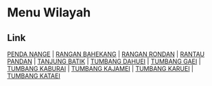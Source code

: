 # Menu Wilayah

## Link

[PENDA NANGE](https://github.com/gigit-pemilu/pemilu-2024-62-kalimantan-tengah/tree/main/pileg-dpr/hitung-suara/sub/62-kalimantan-tengah/sub/06-katingan/sub/13-bukit-raya/sub/2011-penda-nange)
 | 
[RANGAN BAHEKANG](https://github.com/gigit-pemilu/pemilu-2024-62-kalimantan-tengah/tree/main/pileg-dpr/hitung-suara/sub/62-kalimantan-tengah/sub/06-katingan/sub/13-bukit-raya/sub/2007-rangan-bahekang)
 | 
[RANGAN RONDAN](https://github.com/gigit-pemilu/pemilu-2024-62-kalimantan-tengah/tree/main/pileg-dpr/hitung-suara/sub/62-kalimantan-tengah/sub/06-katingan/sub/13-bukit-raya/sub/2006-rangan-rondan)
 | 
[RANTAU PANDAN](https://github.com/gigit-pemilu/pemilu-2024-62-kalimantan-tengah/tree/main/pileg-dpr/hitung-suara/sub/62-kalimantan-tengah/sub/06-katingan/sub/13-bukit-raya/sub/2005-rantau-pandan)
 | 
[TANJUNG BATIK](https://github.com/gigit-pemilu/pemilu-2024-62-kalimantan-tengah/tree/main/pileg-dpr/hitung-suara/sub/62-kalimantan-tengah/sub/06-katingan/sub/13-bukit-raya/sub/2010-tanjung-batik)
 | 
[TUMBANG DAHUEI](https://github.com/gigit-pemilu/pemilu-2024-62-kalimantan-tengah/tree/main/pileg-dpr/hitung-suara/sub/62-kalimantan-tengah/sub/06-katingan/sub/13-bukit-raya/sub/2004-tumbang-dahuei)
 | 
[TUMBANG GAEI](https://github.com/gigit-pemilu/pemilu-2024-62-kalimantan-tengah/tree/main/pileg-dpr/hitung-suara/sub/62-kalimantan-tengah/sub/06-katingan/sub/13-bukit-raya/sub/2001-tumbang-gaei)
 | 
[TUMBANG KABURAI](https://github.com/gigit-pemilu/pemilu-2024-62-kalimantan-tengah/tree/main/pileg-dpr/hitung-suara/sub/62-kalimantan-tengah/sub/06-katingan/sub/13-bukit-raya/sub/2009-tumbang-kaburai)
 | 
[TUMBANG KAJAMEI](https://github.com/gigit-pemilu/pemilu-2024-62-kalimantan-tengah/tree/main/pileg-dpr/hitung-suara/sub/62-kalimantan-tengah/sub/06-katingan/sub/13-bukit-raya/sub/2008-tumbang-kajamei)
 | 
[TUMBANG KARUEI](https://github.com/gigit-pemilu/pemilu-2024-62-kalimantan-tengah/tree/main/pileg-dpr/hitung-suara/sub/62-kalimantan-tengah/sub/06-katingan/sub/13-bukit-raya/sub/2003-tumbang-karuei)
 | 
[TUMBANG KATAEI](https://github.com/gigit-pemilu/pemilu-2024-62-kalimantan-tengah/tree/main/pileg-dpr/hitung-suara/sub/62-kalimantan-tengah/sub/06-katingan/sub/13-bukit-raya/sub/2002-tumbang-kataei)

